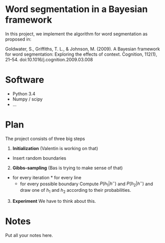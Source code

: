 # Word segmentation in a Bayesian framework
In this project, we implement the algorithm for word segmentation as proposed in:

Goldwater, S., Griffiths, T. L., & Johnson, M. (2009). A Bayesian framework for word segmentation: Exploring the effects of context. Cognition, 112(1), 21–54. doi:10.1016/j.cognition.2009.03.008

# Software
* Python 3.4
* Numpy / scipy
* ...

# Plan
The project consists of three big steps

1. **Initialization** (Valentin is working on that)
  * Insert random boundaries 
2. **Gibbs-sampling** (Bas is trying to make sense of that)
  *  for every iteration
    * for every line
      * for every possible boundary
        Compute $P(h_1 | h^-)$ and  $P(h_2 | h^-)$ and draw one of $h_1$ and $h_2$ according to their probabilities.
3. **Experiment**
  We have to think about this.

# Notes
Put all your notes here.